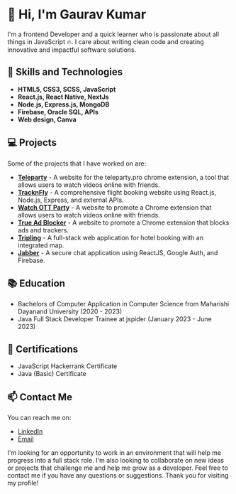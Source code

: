 # 👋 Hi, I'm Gaurav Kumar


I'm a frontend Developer and a quick learner who is passionate about all things in JavaScript 🔥. I care about writing clean code and creating innovative and impactful software solutions. 

## 🚀 Skills and Technologies

- **HTML5, CSS3, SCSS, JavaScript**
- **React.js, React Native, NextJs**
- **Node.js, Express.js, MongoDB**
- **Firebase, Oracle SQL, APIs**
- **Web design, Canva**

## 💻 Projects

Some of the projects that I have worked on are:

- [**Teleparty**](https://www.teleparty.pro/) - A website for the teleparty.pro chrome extension, a tool that allows users to watch videos online with friends.
- [**TracknFly**](https://www.tracknfly.com/) - A comprehensive flight booking website using React.js, Node.js, Express, and external APIs.
- [**Watch OTT Party**](https://www.watchottparty.com/) - A website to promote a Chrome extension that allows users to watch videos online with friends.
- [**True Ad Blocker**](https://www.trueadblocker.net/) - A website to promote a Chrome extension that blocks ads and trackers.
- [**Tripling**](https://github.com/Gauravk9870/tripling) - A full-stack web application for hotel booking with an integrated map.
- [**Jabber**](https://github.com/Gauravk9870/chat-app) - A secure chat application using ReactJS, Google Auth, and Firebase.

## 📚 Education

- Bachelors of Computer Application in Computer Science from Maharishi Dayanand University (2020 - 2023)
- Java Full Stack Developer Trainee at jspider (January 2023 - June 2023)

## 📄 Certifications

- JavaScript Hackerrank Certificate
- Java (Basic) Certificate

## 📫 Contact Me

You can reach me on:

- [LinkedIn](https://www.linkedin.com/in/gauravk9870)
- [Email](mailto:gauravk8920@gmail.com)

I'm looking for an opportunity to work in an environment that will help me progress into a full stack role. I'm also looking to collaborate on new ideas or projects that challenge me and help me grow as a developer. Feel free to contact me if you have any questions or suggestions. Thank you for visiting my profile!
